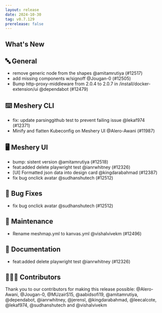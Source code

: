 ```yaml
---
layout: release
date: 2024-10-30
tag: v0.7.129
prerelease: false
---
```


## What's New

## 🔤 General

- remove generic node from the shapes @amitamrutiya (#12517)
- add missing components w/signoff @Jougan-0 (#12505)
- Bump http-proxy-middleware from 2.0.4 to 2.0.7 in /install/docker-extension/ui @dependabot (#12479)

## ⌨️ Meshery CLI

- fix: update parsinggithub test to prevent failing issue @lekaf974 (#12371)
- Minify and flatten Kubeconfig on Meshery UI @Alero-Awani (#11987)

## 🖥 Meshery UI

- bump: sistent version @amitamrutiya (#12518)
- feat:added delete playwright test @ianrwhitney (#12326)
- [UI] Formatted json data into design card @kingdarabahmad (#12387)
- fix bug onclick avatar @sudhanshutech (#12512)

## 🐛 Bug Fixes

- fix bug onclick avatar @sudhanshutech (#12512)

## 🧰 Maintenance

- Rename meshmap.yml to kanvas.yml @vishalvivekm (#12496)

## 📖 Documentation

- feat:added delete playwright test @ianrwhitney (#12326)

## 👨🏽‍💻 Contributors

Thank you to our contributors for making this release possible:
@Alero-Awani, @Jougan-0, @MUzairS15, @aabidsofi19, @amitamrutiya, @dependabot, @ianrwhitney, @jerensl, @kingdarabahmad, @leecalcote, @lekaf974, @sudhanshutech and @vishalvivekm

